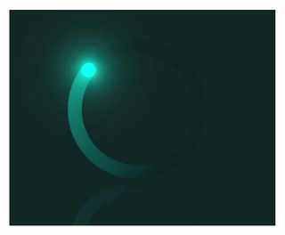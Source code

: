 ![circular animation gif](https://raw.githubusercontent.com/LYH977/csswork/master/circularAnimation/circular%20animation.gif)

